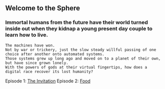## Welcome to the Sphere
### Immortal humans from the future have their world turned inside out when they kidnap a young present day couple to learn how to live.
```
The machines have won.
Not by war or trickery, just the slow steady willful passing of one choice after another onto automated systems. 
Those systems grew up long ago and moved on to a planet of their own, but have since grown lonely.
With the powers of gods at their virtual fingertips, how does a digital race recover its lost humanity?
```

Episode 1: [The Invitation](pilot.html)
Episode 2: [Food](s01e02.html)